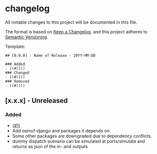 
# changelog

All notable changes to this project will be documented in this file.

The format is based on [Keep a Changelog](https://keepachangelog.com/en/1.0.0/),
and this project adheres to [Semantic Versioning](https://semver.org/spec/v2.0.0.html).

Template:
```
## [0.0.0] - Name of Release - 20YY-MM-DD

### Added
- [(#)]()
### Changed
- [(#)]()
### Removed
- [(#)]()
```

## [x.x.x] - Unreleased
### Added
- [(#1)](https://github.com/rl-institut/enetra/pull/1)
- Add oemof-django and packages it depends on.
- Some other packages are downgraded due to dependency conflicts.
- dummy dispatch scenario can be simulated at ports/simulate and returns as json of the in- and outputs
